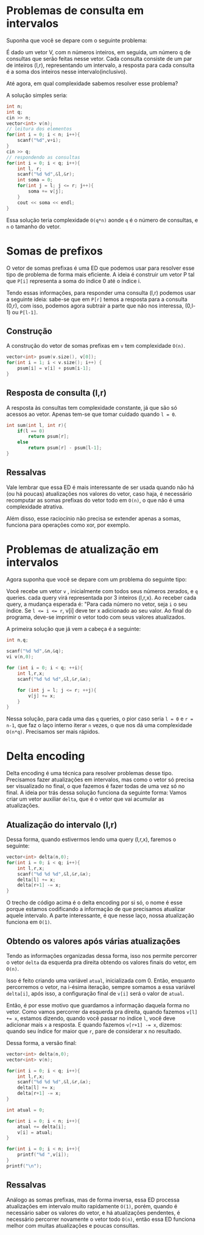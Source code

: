 # Problemas de consulta em intervalos

Suponha que você se depare com o seguinte problema:

É dado um vetor V, com n números inteiros, em seguida, um número q de consultas que serão feitas nesse vetor. Cada consulta consiste de um par de inteiros (l,r), representando um intervalo, a resposta para cada consulta é a soma dos inteiros nesse intervalo(inclusivo).

Até agora, em qual complexidade sabemos resolver esse problema?

A solução simples seria: 
```cpp
int n;
int q;
cin >> n;
vector<int> v(n);
// leitura dos elementos
for(int i = 0; i < n; i++){
    scanf("%d",v+i);
}
cin >> q;
// respondendo as consultas
for(int i = 0; i < q; i++){
    int l, r;
    scanf("%d %d",&l,&r);
    int soma = 0;
    for(int j = l; j <= r; j++){
        soma += v[j];
    }
    cout << soma << endl;
}
```

Essa solução teria complexidade `O(q*n)` aonde `q` é o número de consultas, e `n` o tamanho do vetor. 


# Somas de prefixos

O vetor de somas prefixas é uma ED que podemos usar para resolver esse tipo de problema de forma mais eficiente. A ideia é construir um vetor P tal que `P[i]` representa a soma do índice 0 até o índice i.

Tendo essas informações, para responder uma consulta (l,r) podemos usar a seguinte ideia: sabe-se que em `P[r]` temos a resposta para a consulta (0,r), com isso, podemos agora subtrair a parte que não nos interessa, (0,l-1) ou `P[l-1]`.

## Construção 

A construção do vetor de somas prefixas em `v` tem complexidade `O(n)`. 

```cpp
vector<int> psum(v.size(), v[0]);
for(int i = 1; i < v.size(); i++) {
    psum[i] = v[i] + psum[i-1];
}
```

## Resposta de consulta (l,r)

A resposta às consultas tem complexidade constante, já que são só acessos ao vetor. Apenas tem-se que tomar cuidado quando `l = 0`.

```cpp
int sum(int l, int r){
    if(l == 0)
        return psum[r];
	else
        return psum[r] - psum[l-1];
}
```

## Ressalvas 

Vale lembrar que essa ED é mais interessante de ser usada quando não há (ou há poucas) atualizações nos valores do vetor, caso haja, é necessário recomputar as somas prefixas do vetor todo em `O(n)`, o que não é uma complexidade atrativa. 

Além disso, esse raciocínio não precisa se extender apenas a somas, funciona para operações como xor, por exemplo.  


# Problemas de atualização em intervalos

Agora suponha que você se depare com um problema do seguinte tipo:

Você recebe um vetor `v` , inicialmente com todos seus números zerados, e `q` queries. cada query virá representada por 3 inteiros (l,r,x). Ao receber cada query, a mudança esperada é: "Para cada número no vetor, seja `i` o seu índice. Se `l <= i <= r`, v[i] deve ter x adicionado ao seu valor. Ao final do programa, deve-se imprimir o vetor todo com seus valores atualizados.

A primeira solução que já vem a cabeça é a seguinte:

```cpp
int n,q;
	
scanf("%d %d",&n,&q);
vi v(n,0);

for (int i = 0; i < q; ++i){
    int l,r,x;
    scanf("%d %d %d",&l,&r,&x);

    for (int j = l; j <= r; ++j){
        v[j] += x;
    }
}
```

Nessa solução, para cada uma das `q` queries, o pior caso seria `l = 0` e `r = n-1`, que faz o laço interno iterar `n` vezes, o que nos dá uma complexidade `O(n*q)`. Precisamos ser mais rápidos.

# Delta encoding

Delta encoding é uma técnica para resolver problemas desse tipo. Precisamos fazer atualizações em intervalos, mas como o vetor só precisa ser visualizado no final, o que fazemos é fazer todas de uma vez só no final. A ideia por trás dessa solução funciona da seguinte forma: Vamos criar um vetor auxiliar `delta`, que é o vetor que vai acumular as atualizações. 


## Atualização do intervalo (l,r)

Dessa forma, quando estivermos lendo uma query (l,r,x), faremos o seguinte:

```cpp
vector<int> delta(n,0);
for(int i = 0; i < q; i++){
    int l,r,x;
    scanf("%d %d %d",&l,&r,&x);
    delta[l] += x;
    delta[r+1] -= x;
}
```

O trecho de código acima é o delta encoding por si só, o nome é esse porque estamos codificando a informação de que precisamos atualizar aquele intervalo. A parte interessante, é que nesse laço, nossa atualização funciona em `O(1)`.


## Obtendo os valores após várias atualizações

Tendo as informações organizadas dessa forma, isso nos permite percorrer o vetor `delta` da esquerda pra direita obtendo os valores finais do vetor, em `O(n)`.

 Isso é feito criando uma variável `atual`, inicializada com 0. Então, enquanto percorremos o vetor, na i-ésima iteração, sempre somamos a essa variável `delta[i]`, após isso, a configuração final de `v[i]` será o valor de `atual`. 

Então, é por esse motivo que guardamos a informação daquela forma no vetor. Como vamos percorrer da esquerda pra direita, quando fazemos `v[l] += x`, estamos dizendo, quando você passar no índice `l`, você deve adicionar mais `x` a resposta. E quando fazemos `v[r+1] -= x`, dizemos: quando seu índice for maior que `r`, pare de considerar x no resultado.

Dessa forma, a versão final: 

```cpp
vector<int> delta(n,0);
vector<int> v(n);

for(int i = 0; i < q; i++){
    int l,r,x;
    scanf("%d %d %d",&l,&r,&x);
    delta[l] += x;
    delta[r+1] -= x;
}

int atual = 0;

for(int i = 0; i < n; i++){
    atual += delta[i];
    v[i] = atual;
}

for(int i = 0; i < n; i++){
    printf("%d ",v[i]);
}
printf("\n");

```

## Ressalvas

Análogo as somas prefixas, mas de forma inversa, essa ED processa atualizações em intervalo muito rapidamente `O(1)`, porém, quando é necessário saber os valores do vetor, e há atualizações pendentes, é necessário percorrer novamente o vetor todo `O(n)`, então essa ED funciona melhor com muitas atualizações e poucas consultas.
